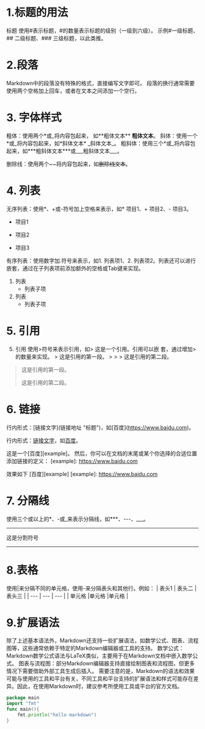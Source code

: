 # 1.标题的用法
标题
使用#表示标题，#的数量表示标题的级别（一级到六级）。
示例#一级标题、## 二级标题、### 三级标题，以此类推。
# 2.段落  
Markdown中的段落没有特殊的格式，直接编写文字即可。
段落的换行通常需要使用两个空格加上回车，或者在文本之间添加一个空行。  
# 3. 字体样式
粗体：使用两个\*或_将内容包起来，
如\*\*粗体文本\*\* __粗体文本__。
斜体：使用一个\*或_将内容包起来，如\*斜体文本\*
\_斜体文本_。
粗斜体：使用三个\*或_将内容包起来，如\*\*\*粗斜体文本\*\*\*或___粗斜体文本___。

删除线：使用两个\~~将内容包起来，如~~删除线文本~~。

# 4. 列表
无序列表：使用\*、+或-符号加上空格来表示，如\* 项目1、+ 项目2、- 项目3。
* 项目1
+ 项目2
- 项目3

有序列表：使用数字加.符号来表示，如1. 列表项1、2. 列表项2。列表还可以进行嵌套，通过在子列表项前添加额外的空格或Tab键来实现。
1. 列表
    - 列表子项
2. 列表
    - 列表子项
  
 # 5. 引用
 
 5. 引用
    使用>符号来表示引用，如> 这是一个引用。引用可以嵌      套，通过增加>的数量来实现。
    \> 这是引用的第一段。 
    \> > 
    \> 这是引用的第二段。

> 这是引用的第一段。
> >
> 这是引用的第二段。


# 6. 链接
行内形式：\[链接文字](链接地址 "标题")，如\[百度]\(https://www.baidu.com)。

行内形式：[链接文字](链接地址 "标题")，如[百度](https://www.baidu.com)。


这是一个\[百度]\[example]。 然后，你可以在文档的末尾或某个你选择的合适位置添加链接的定义： 
\[example]: https://www.baidu.com

效果如下 [百度][example]
[example]: https://www.baidu.com

# 7. 分隔线
使用三个或以上的*、-或_来表示分隔线，如***、---、___。 
***  
  这是分割符号
 ***
 
 # 8.表格
使用|来分隔不同的单元格，使用-来分隔表头和其他行。例如：
| 表头1 | 表头二 |表头三  |
| --- | --- | --- |
| 单元格 |单元格  |单元格  |

# 9.扩展语法  
除了上述基本语法外，Markdown还支持一些扩展语法，如数学公式、图表、流程图等，这些通常依赖于特定的Markdown编辑器或工具的支持。
数学公式：Markdown数学公式语法与LaTeX类似，主要用于在Markdown文档中嵌入数学公式。
图表与流程图：部分Markdown编辑器支持直接绘制图表和流程图，但更多情况下需要借助外部工具生成后插入。
需要注意的是，Markdown的语法和效果可能与使用的工具和平台有关，不同工具和平台支持的扩展语法和样式可能存在差异。因此，在使用Markdown时，建议参考所使用工具或平台的官方文档。

```GO
package main
import "fmt"
func main(){
    fmt.println("hello markdown")
}
```


